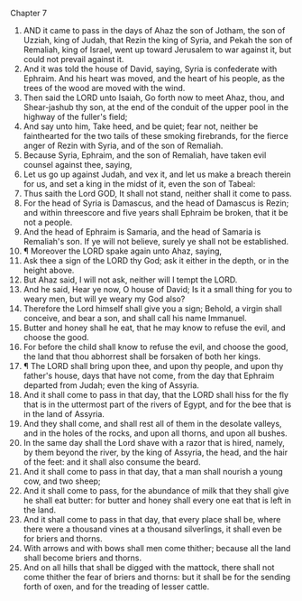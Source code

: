 

Chapter 7

1. AND it came to pass in the days of Ahaz the son of Jotham, the son of Uzziah, king of Judah, that Rezin the king of Syria, and Pekah the son of Remaliah, king of Israel, went up toward Jerusalem to war against it, but could not prevail against it.
2. And it was told the house of David, saying, Syria is confederate with Ephraim.  And his heart was moved, and the heart of his people, as the trees of the wood are moved with the wind.
3. Then said the LORD unto Isaiah, Go forth now to meet Ahaz, thou, and Shear-jashub thy son, at the end of the conduit of the upper pool in the highway of the fuller's field;
4. And say unto him, Take heed, and be quiet; fear not, neither be fainthearted for the two tails of these smoking firebrands, for the fierce anger of Rezin with Syria, and of the son of Remaliah.
5. Because Syria, Ephraim, and the son of Remaliah, have taken evil counsel against thee, saying,
6. Let us go up against Judah, and vex it, and let us make a breach therein for us, and set a king in the midst of it, even the son of Tabeal:
7. Thus saith the Lord GOD, It shall not stand, neither shall it come to pass.
8. For the head of Syria is Damascus, and the head of Damascus is Rezin; and within threescore and five years shall Ephraim be broken, that it be not a people.
9. And the head of Ephraim is Samaria, and the head of Samaria is Remaliah's son.  If ye will not believe, surely ye shall not be established.
10. ¶ Moreover the LORD spake again unto Ahaz, saying,
11. Ask thee a sign of the LORD thy God; ask it either in the depth, or in the height above.
12. But Ahaz said, I will not ask, neither will I tempt the LORD.
13. And he said, Hear ye now, O house of David; Is it a small thing for you to weary men, but will ye weary my God also?
14. Therefore the Lord himself shall give you a sign; Behold, a virgin shall conceive, and bear a son, and shall call his name Immanuel.
15. Butter and honey shall he eat, that he may know to refuse the evil, and choose the good.
16. For before the child shall know to refuse the evil, and choose the good, the land that thou abhorrest shall be forsaken of both her kings.
17. ¶ The LORD shall bring upon thee, and upon thy people, and upon thy father's house, days that have not come, from the day that Ephraim departed from Judah; even the king of Assyria.
18. And it shall come to pass in that day, that the LORD shall hiss for the fly that is in the uttermost part of the rivers of Egypt, and for the bee that is in the land of Assyria.
19. And they shall come, and shall rest all of them in the desolate valleys, and in the holes of the rocks, and upon all thorns, and upon all bushes.
20. In the same day shall the Lord shave with a razor that is hired, namely, by them beyond the river, by the king of Assyria, the head, and the hair of the feet: and it shall also consume the beard.
21. And it shall come to pass in that day, that a man shall nourish a young cow, and two sheep;
22. And it shall come to pass, for the abundance of milk that they shall give he shall eat butter: for butter and honey shall every one eat that is left in the land.
23. And it shall come to pass in that day, that every place shall be, where there were a thousand vines at a thousand silverlings, it shall even be for briers and thorns.
24. With arrows and with bows shall men come thither; because all the land shall become briers and thorns.
25. And on all hills that shall be digged with the mattock, there shall not come thither the fear of briers and thorns: but it shall be for the sending forth of oxen, and for the treading of lesser cattle.
